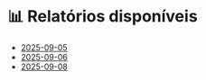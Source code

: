 # 📊 Relatórios disponíveis

- [2025-09-05](2025-09-05.md)
- [2025-09-06](2025-09-06.md)
- [2025-09-08](2025-09-08.md)